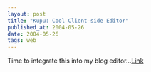 ```yaml
---
layout: post
title: "Kupu: Cool Client-side Editor"
published_at: 2004-05-26
date: 2004-05-26
tags: web
---
```


Time to integrate this into my blog editor...[Link]()  